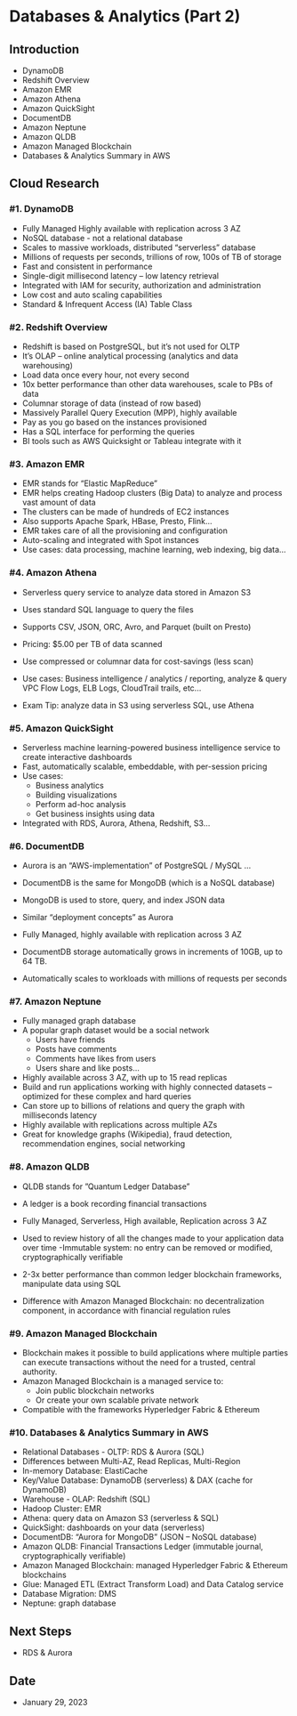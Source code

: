 # Databases & Analytics (Part 2)

## Introduction


- DynamoDB
- Redshift Overview
- Amazon EMR
- Amazon Athena
- Amazon QuickSight
- DocumentDB
- Amazon Neptune 
- Amazon QLDB
- Amazon Managed Blockchain
- Databases & Analytics Summary in AWS


## Cloud Research


### #1. DynamoDB

- Fully Managed Highly available with replication across 3 AZ
- NoSQL database - not a relational database
- Scales to massive workloads, distributed “serverless” database
- Millions of requests per seconds, trillions of row, 100s of TB of storage
- Fast and consistent in performance
- Single-digit millisecond latency – low latency retrieval
- Integrated with IAM for security, authorization and administration
- Low cost and auto scaling capabilities
- Standard & Infrequent Access (IA) Table Class


### #2. Redshift Overview

- Redshift is based on PostgreSQL, but it’s not used for OLTP
- It’s OLAP – online analytical processing (analytics and data warehousing)
- Load data once every hour, not every second
- 10x better performance than other data warehouses, scale to PBs of data
- Columnar storage of data (instead of row based)
- Massively Parallel Query Execution (MPP), highly available
- Pay as you go based on the instances provisioned
- Has a SQL interface for performing the queries
- BI tools such as AWS Quicksight or Tableau integrate with it


### #3. Amazon EMR


- EMR stands for “Elastic MapReduce”
- EMR helps creating Hadoop clusters (Big Data) to analyze and process vast amount of data
- The clusters can be made of hundreds of EC2 instances
- Also supports Apache Spark, HBase, Presto, Flink…
- EMR takes care of all the provisioning and configuration
- Auto-scaling and integrated with Spot instances
- Use cases: data processing, machine learning, web indexing, big data…


### #4. Amazon Athena


- Serverless query service to analyze data stored in Amazon S3
- Uses standard SQL language to query the files
- Supports CSV, JSON, ORC, Avro, and Parquet (built on Presto)
- Pricing: $5.00 per TB of data scanned
- Use compressed or columnar data for cost-savings (less scan)

- Use cases: Business intelligence / analytics / reporting, analyze & query VPC Flow Logs, ELB Logs, CloudTrail trails, etc...

- Exam Tip: analyze data in S3 using serverless SQL, use Athena


### #5. Amazon QuickSight


- Serverless machine learning-powered business intelligence service to create interactive dashboards
- Fast, automatically scalable, embeddable, with per-session pricing
- Use cases:
    - Business analytics
    - Building visualizations
    - Perform ad-hoc analysis
    - Get business insights using data
- Integrated with RDS, Aurora, Athena, Redshift, S3…


### #6. DocumentDB


- Aurora is an “AWS-implementation” of PostgreSQL / MySQL …
- DocumentDB is the same for MongoDB (which is a NoSQL database)

- MongoDB is used to store, query, and index JSON data
- Similar “deployment concepts” as Aurora
- Fully Managed, highly available with replication across 3 AZ
- DocumentDB storage automatically grows in increments of 10GB, up to 64 TB.

- Automatically scales to workloads with millions of requests per seconds


### #7. Amazon Neptune 


- Fully managed graph database 
- A popular graph dataset would be a social network
    - Users have friends
    - Posts have comments
    - Comments have likes from users
    - Users share and like posts…
- Highly available across 3 AZ, with up to 15 read replicas
- Build and run applications working with highly connected datasets
– optimized for these complex and hard queries
- Can store up to billions of relations and query the graph with milliseconds latency
- Highly available with replications across multiple AZs
- Great for knowledge graphs (Wikipedia), fraud detection, recommendation engines, social networking


### #8. Amazon QLDB


- QLDB stands for ”Quantum Ledger Database”
- A ledger is a book recording financial transactions
- Fully Managed, Serverless, High available, Replication across 3 AZ
- Used to review history of all the changes made to your application data over time
-Immutable system: no entry can be removed or modified, cryptographically verifiable

- 2-3x better performance than common ledger blockchain frameworks, manipulate data using SQL
- Difference with Amazon Managed Blockchain: no decentralization component, in accordance with financial regulation rules


### #9. Amazon Managed Blockchain


- Blockchain makes it possible to build applications where multiple parties can execute transactions without the need for a trusted, central authority.
- Amazon Managed Blockchain is a managed service to:
    - Join public blockchain networks
    - Or create your own scalable private network
- Compatible with the frameworks Hyperledger Fabric & Ethereum


### #10. Databases & Analytics Summary in AWS


- Relational Databases - OLTP: RDS & Aurora (SQL)
- Differences between Multi-AZ, Read Replicas, Multi-Region
- In-memory Database: ElastiCache
- Key/Value Database: DynamoDB (serverless) & DAX (cache for DynamoDB)
- Warehouse - OLAP: Redshift (SQL)
- Hadoop Cluster: EMR
- Athena: query data on Amazon S3 (serverless & SQL)
- QuickSight: dashboards on your data (serverless)
- DocumentDB: “Aurora for MongoDB” (JSON – NoSQL database)
- Amazon QLDB: Financial Transactions Ledger (immutable journal, cryptographically verifiable)
- Amazon Managed Blockchain: managed Hyperledger Fabric & Ethereum blockchains
- Glue: Managed ETL (Extract Transform Load) and Data Catalog service
- Database Migration: DMS
- Neptune: graph database


## Next Steps

- RDS & Aurora


## Date

- January 29, 2023

